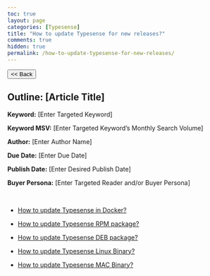 ```yaml
---
toc: true
layout: page
categories: [Typesense]
title: "How to update Typesense for new releases?"
comments: true
hidden: true
permalink: /how-to-update-typesense-for-new-releases/
---
```


<button class="back-button" onclick="window.history.back()"><< Back</button>

## Outline: [Article Title]

**Keyword:** [Enter Targeted Keyword]

**Keyword MSV:** [Enter Targeted Keyword’s Monthly Search Volume]

**Author:** [Enter Author Name]

**Due Date:** [Enter Due Date]

**Publish Date:** [Enter Desired Publish Date]

**Buyer Persona:** [Enter Targeted Reader and/or Buyer Persona]

<br>

<ul>
<li><p><a href="https://aviyeldevrel.github.io/Aviyel-Blogs-Review/how-to-update-typesense-docker/">How to update Typesense in Docker?</a><p>
<li><p><a href="https://aviyeldevrel.github.io/Aviyel-Blogs-Review/how-to-update-typesense-rpm/">How to update Typesense RPM package? </a><p>
<li><p><a href="https://aviyeldevrel.github.io/Aviyel-Blogs-Review/how-to-update-typesense-deb/">How to update Typesense DEB package? </a><p>
<li><p><a href="https://aviyeldevrel.github.io/Aviyel-Blogs-Review/how-to-update-typesense-linux/">How to update Typesense Linux Binary? </a><p>
<li><p><a href="https://aviyeldevrel.github.io/Aviyel-Blogs-Review/how-to-update-typesense-mac/">How to update Typesense MAC Binary? </a><p>
